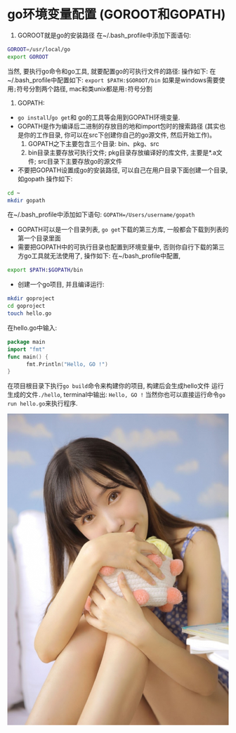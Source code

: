 # go环境变量配置 (GOROOT和GOPATH)

1. GOROOT就是go的安装路径
    在~/.bash_profile中添加下面语句:


```bash
GOROOT=/usr/local/go
export GOROOT
```

当然, 要执行go命令和go工具, 就要配置go的可执行文件的路径:
 操作如下:
 在~/.bash_profile中配置如下:
 `export $PATH:$GOROOT/bin`
 如果是windows需要使用`;`符号分割两个路径, mac和类unix都是用`:`符号分割

1. GOPATH:

-  `go install`/`go get`和 go的工具等会用到GOPATH环境变量.
- GOPATH是作为编译后二进制的存放目的地和import包时的搜索路径 (其实也是你的工作目录, 你可以在src下创建你自己的go源文件, 然后开始工作)。 
  1. GOPATH之下主要包含三个目录: bin、pkg、src
  2. bin目录主要存放可执行文件; pkg目录存放编译好的库文件, 主要是*.a文件; src目录下主要存放go的源文件
- 不要把GOPATH设置成go的安装路径,
   可以自己在用户目录下面创建一个目录, 如gopath
   操作如下:



```bash
cd ~
mkdir gopath
```

在~/.bash_profile中添加如下语句:
 `GOPATH=/Users/username/gopath`

- GOPATH可以是一个目录列表, `go get`下载的第三方库, 一般都会下载到列表的第一个目录里面
- 需要把GOPATH中的可执行目录也配置到环境变量中, 否则你自行下载的第三方go工具就无法使用了, 操作如下:
   在~/bash_profile中配置,



```bash
export $PATH:$GOPATH/bin
```

- 创建一个go项目, 并且编译运行:



```bash
mkdir goproject
cd goproject
touch hello.go
```

在hello.go中输入:



```go
package main
import "fmt"
func main() {
      fmt.Println("Hello, GO !")
}
```

在项目根目录下执行`go build`命令来构建你的项目, 构建后会生成hello文件
 运行生成的文件`./hello`, terminal中输出: `Hello, GO !`
 当然你也可以直接运行命令`go run hello.go`来执行程序.

![1598103582187](goroot_gopath.assets/1598103582187.png)





